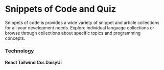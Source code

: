# Snippets of Code and Quiz
Snippets of code is provides a wide variety of snippet and article collections for all your development needs. Explore individual language collections or browse through collections about specific topics and programming concepts.

### Technology
#### React Tailwind Css DaisyUi
